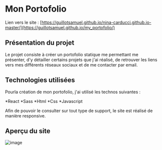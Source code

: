 # Mon Portofolio

Lien vers le site : [https://guillotsamuel.github.io/nina-carducci.github.io-master/](https://guillotsamuel.github.io/my_portofolio/)

## Présentation du projet

Le projet consiste à créer un portofolio statique me permettant me présenter, d'y détailler certains projets que j'ai réalisé, de retrouver les liens vers mes différents réseaux sociaux et de me contacter par email.

## Technologies utilisées

Pourla création de mon portofolio, j'ai utilisé les technos suivantes : 

*React
*Sass
*Html
*Css
*Javascript

Afin de pouvoir le consulter sur tout type de support, le site est réalisé de manière responsive.

## Aperçu du site

![image](https://github.com/GuillotSamuel/my_portofolio/assets/114351638/58533361-0a10-4cd3-a4da-7ef1000a7281)
